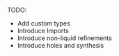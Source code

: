 TODO:

* Add custom types
* Introduce Imports
* Introduce non-liquid refinements
* Introduce holes and synthesis
